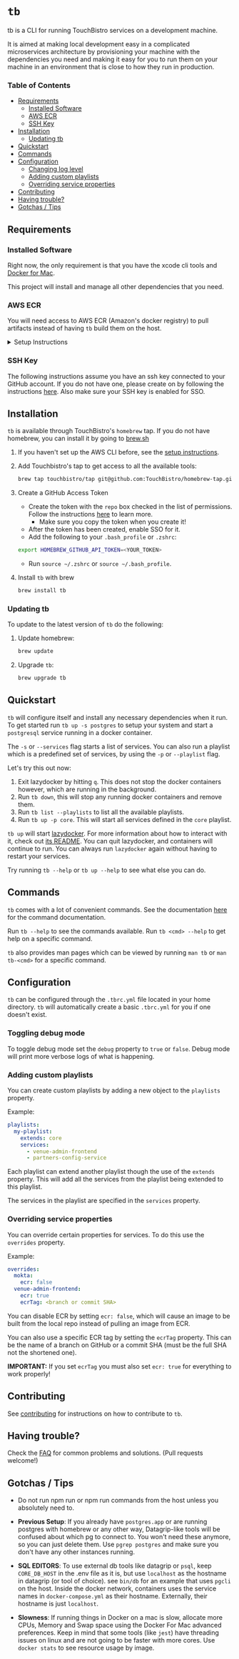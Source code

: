 # `tb`

tb is a CLI for running TouchBistro services on a development machine.

It is aimed at making local development easy in a complicated microservices architecture by provisioning your machine with the dependencies you need and making it easy for you to run them on your machine in an environment that is close to how they run in production.

### **Table of Contents**
- [Requirements](#requirements)
    + [Installed Software](#installed-software)
    + [AWS ECR](#aws-ecr)
    + [SSH Key](#ssh-key)
- [Installation](#installation)
    + [Updating tb](#updating-tb)
- [Quickstart](#quickstart)
- [Commands](#commands)
- [Configuration](#configuration)
    + [Changing log level](#changing-log-level)
    + [Adding custom playlists](#adding-custom-playlists)
    + [Overriding service properties](#overriding-service-properties)
- [Contributing](#contributing)
- [Having trouble?](#having-trouble?)
- [Gotchas / Tips](#Gotchas-/-Tips)

## Requirements

### Installed Software

Right now, the only requirement is that you have the xcode cli tools and [Docker for Mac](https://docs.docker.com/docker-for-mac/install/).

This project will install and manage all other dependencies that you need.

### AWS ECR

You will need access to AWS ECR (Amazon's docker registry) to pull artifacts instead of having `tb` build them on the host.

<details>
<summary>Setup Instructions</summary>

1. Install the AWS CLI:
    ```sh
    brew install awscli
    ```
2. Get access to our AWS account by asking DevOps support.
3. Go to your security settings and create a personal access token, making note of your secret key. Details on how to do this are available in the [AWS docs](https://docs.aws.amazon.com/IAM/latest/UserGuide/id_credentials_access-keys.html#Using_CreateAccessKey).
4. Configure your AWS CLI credentials by running `aws configure` (use `us-east-1` for the region).

</details>

### SSH Key
The following instructions assume you have an ssh key connected to your GitHub account. If you do not have one, please create on by following the instructions [here](https://help.github.com/en/articles/connecting-to-github-with-ssh). Also make sure your SSH key is enabled for SSO.

## Installation

`tb` is available through TouchBistro's `homebrew` tap. If you do not have homebrew, you can install it by going to [brew.sh](https://brew.sh)

1. If you haven't set up the AWS CLI before, see the [setup instructions](#aws-ecr).

2. Add Touchbistro's tap to get access to all the available tools:
    ```sh
    brew tap touchbistro/tap git@github.com:TouchBistro/homebrew-tap.git
    ```

3. Create a GitHub Access Token
    - Create the token with the `repo` box checked in the list of permissions. Follow the instructions [here](https://help.github.com/en/articles/creating-a-personal-access-token-for-the-command-line) to learn more.
        - Make sure you copy the token when you create it!
    - After the token has been created, enable SSO for it.
    - Add the following to your `.bash_profile` or `.zshrc`:
    ```sh
    export HOMEBREW_GITHUB_API_TOKEN=<YOUR_TOKEN>
    ```
    - Run `source ~/.zshrc` or `source ~/.bash_profile`.

4. Install `tb` with brew
    ```sh
    brew install tb
    ```

### Updating tb
To update to the latest version of `tb` do the following:

1. Update homebrew:
    ```sh
    brew update
    ```
2. Upgrade `tb`:
    ```sh
    brew upgrade tb
    ```

## Quickstart

`tb` will configure itself and install any necessary dependencies when it run. To get started run `tb up -s postgres` to setup your system and start a `postgresql` service running in a docker container.

The `-s` or `--services` flag starts a list of services. You can also run a playlist which is a predefined set of services, by using the `-p` or `--playlist` flag.

Let's try this out now:
1. Exit lazydocker by hitting `q`. This does not stop the docker containers however, which are running in the background.
2. Run `tb down`, this will stop any running docker containers and remove them.
3. Run `tb list --playlists` to list all the available playlists.
4. Run `tb up -p core`. This will start all services defined in the `core` playlist.

`tb up` will start [lazydocker](https://github.com/jesseduffield/lazydocker). For more information about how to interact with it, check out [its README](https://github.com/jesseduffield/lazydocker/blob/master/README.md). You can quit lazydocker, and containers will continue to run. You can always run `lazydocker` again without having to restart your services.

Try running `tb --help` or `tb up --help` to see what else you can do.

## Commands

`tb` comes with a lot of convenient commands. See the documentation [here](docs/tb.md) for the command documentation.

Run `tb --help` to see the commands available. Run `tb <cmd> --help` to get help on a specific command.

`tb` also provides man pages which can be viewed by running `man tb` or `man tb-<cmd>` for a specific command.

## Configuration

`tb` can be configured through the `.tbrc.yml` file located in your home directory. `tb` will automatically create a basic `.tbrc.yml` for you if one doesn't exist.

### Toggling debug mode
To toggle debug mode set the `debug` property to `true` or `false`. Debug mode will print more verbose logs of what is happening.

### Adding custom playlists
You can create custom playlists by adding a new object to the `playlists` property.

Example:
```yaml
playlists:
  my-playlist:
    extends: core
    services:
      - venue-admin-frontend
      - partners-config-service
```

Each playlist can extend another playlist though the use of the `extends` property. This will add all the services from the playlist being extended to this playlist.

The services in the playlist are specified in the `services` property.

### Overriding service properties
You can override certain properties for services. To do this use the `overrides` property.

Example:
```yaml
overrides:
  mokta:
    ecr: false
  venue-admin-frontend:
    ecr: true
    ecrTag: <branch or commit SHA>
```

You can disable ECR by setting `ecr: false`, which will cause an image to be built from the local repo instead of pulling an image from ECR.

You can also use a specific ECR tag by setting the `ecrTag` property. This can be the name of a branch on GitHub or a commit SHA (must be the full SHA not the shortened one).

**IMPORTANT:** If you set `ecrTag` you must also set `ecr: true` for everything to work properly!

## Contributing

See [contributing](CONTRIBUTING.md) for instructions on how to contribute to `tb`.

## Having trouble?

Check the [FAQ](docs/FAQ.md) for common problems and solutions. (Pull requests welcome!)

## Gotchas / Tips

- Do not run npm run or npm run commands from the host unless you absolutely need to.

- **Previous Setup**: If you already have `postgres.app` or are running postgres with homebrew or any other way, Datagrip-like tools will be confused about which pg to connect to. You won't need these anymore, so you can just delete them. Use `pgrep postgres` and make sure you don't have any other instances running.

- **SQL EDITORS**: To use external db tools like datagrip or `psql`, keep `CORE_DB_HOST` in the .env file as it is, but use `localhost` as the hostname in datagrip (or tool of choice). see `bin/db` for an example that uses `pgcli` on the host. Inside the docker network, containers uses the service names in `docker-compose.yml` as their hostname. Externally, their hostname is just `localhost`.

- **Slowness**: If running things in Docker on a mac is slow, allocate more CPUs, Memory and Swap space using the Docker For Mac advanced preferences. Keep in mind that some tools (like `jest`) have threading issues on linux and are not going to be faster with more cores. Use `docker stats` to see resource usage by image.
